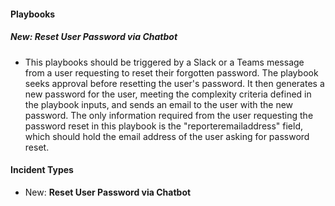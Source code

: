 
#### Playbooks
##### New: Reset User Password via Chatbot
- This playbooks should be triggered by a Slack or a Teams message from a user requesting to reset their forgotten password.
The playbook seeks approval before resetting the user's password. It then generates a new password for the user, meeting the complexity criteria defined in the playbook inputs, and sends an email to the user with the new password.
The only information required from the user requesting the password reset in this playbook is the "reporteremailaddress" field, which should hold the email address of the user asking for password reset.


#### Incident Types
- New: **Reset User Password via Chatbot**

